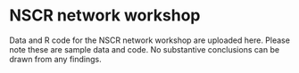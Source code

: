 # NSCR network workshop

Data and R code for the NSCR network workshop are uploaded here. Please note these are sample data and code. No substantive conclusions can be drawn from any findings. 
